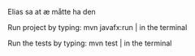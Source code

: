 Elias sa at æ måtte ha den

Run project by typing: mvn javafx:run | in the terminal

Run the tests by typing: mvn test | in the terminal
